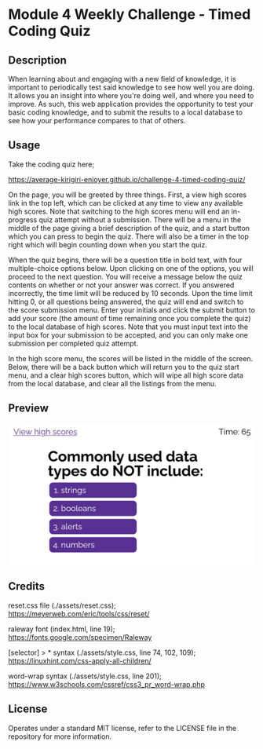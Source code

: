 # Module 4 Weekly Challenge - Timed Coding Quiz

## Description

When learning about and engaging with a new field of knowledge, it is important to periodically test said knowledge to see how well you are doing. It allows you an insight into where you're doing well, and where you need to improve. As such, this web application provides the opportunity to test your basic coding knowledge, and to submit the results to a local database to see how your performance compares to that of others.

## Usage

Take the coding quiz here;

https://average-kirigiri-enjoyer.github.io/challenge-4-timed-coding-quiz/

On the page, you will be greeted by three things. First, a view high scores link in the top left, which can be clicked at any time to view any available high scores. Note that switching to the high scores menu will end an in-progress quiz attempt without a submission. There will be a menu in the middle of the page giving a brief description of the quiz, and a start button which you can press to begin the quiz. There will also be a timer in the top right which will begin counting down when you start the quiz.

When the quiz begins, there will be a question title in bold text, with four multiple-choice options below. Upon clicking on one of the options, you will proceed to the next question. You will receive a message below the quiz contents on whether or not your answer was correct. If you answered incorrectly, the time limit will be reduced by 10 seconds. Upon the time limit hitting 0, or all questions being answered, the quiz will end and switch to the score submission menu. Enter your initials and click the submit button to add your score (the amount of time remaining once you complete the quiz) to the local database of high scores. Note that you must input text into the input box for your submission to be accepted, and you can only make one submission per completed quiz attempt.

In the high score menu, the scores will be listed in the middle of the screen. Below, there will be a back button which will return you to the quiz start menu, and a clear high scores button, which will wipe all high score data from the local database, and clear all the listings from the menu.

## Preview

![Preview of coding quiz](./assets/images/challenge-4-website-preview.jpg)

## Credits

reset.css file (./assets/reset.css);
https://meyerweb.com/eric/tools/css/reset/

raleway font (index.html, line 19);
https://fonts.google.com/specimen/Raleway

[selector] > * syntax (./assets/style.css, line 74, 102, 109);
https://linuxhint.com/css-apply-all-children/

word-wrap syntax (./assets/style.css, line 201);
https://www.w3schools.com/cssref/css3_pr_word-wrap.php

## License

Operates under a standard MIT license, refer to the LICENSE file in the repository for more information.
